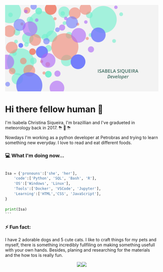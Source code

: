 <img src="https://raw.githubusercontent.com/Isabela192/Isabela192/main/banner.png">

# Hi there fellow human 👋

I'm Isabela Christina Siqueira, I'm brazillian and I've gradueted in meteorology back in 2017. ⛈ 🌈 ⛈

Nowdays I'm working as a python developer at Petrobras and trying to learn something new everyday. I love to read and eat different foods.

### :computer: What I'm doing now...

````python

Isa = {'pronouns':['she', 'her'],
    'code':['Python', 'SQL', 'Bash', 'R'],
    'OS':['Windows', 'Linux'],
    'Tools':['Docker', 'VSCode', 'Jupyter'],
    'Learning':['HTML','CSS', 'JavaScript'],
}

print(Isa)
```
````

### ⚡ Fun fact:

I have 2 adorable dogs and 5 cute cats. I like to craft things for my pets and myself, there is something incredibly fullfiling on making something usefull with your own hands. Besides, planing and researching for the materials and the how tos is really fun.

<p align='center'><a href='https://www.linkedin.com/in/isabela-siqueira-611641128/'><img src="https://img.shields.io/badge/linkedin-%230077B5.svg?&style=for-the-badge&logo=linkedin&logoColor=white"><a href="https://twitter.com/Isabela59671956"><img src="https://img.shields.io/badge/twitter-%231DA1F2.svg?&style=for-the-badge&logo=twitter&logoColor=white">
